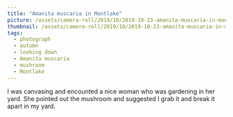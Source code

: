 ```yaml
---
title: "Amanita muscaria in Montlake"
picture: /assets/camera-roll/2019/10/2019-10-23-amanita-muscaria-in-montlake/20191023_185929475_iOS.jpg
thumbnail: /assets/camera-roll/2019/10/2019-10-23-amanita-muscaria-in-montlake/20191023_185929475_iOS-thumbnail.jpg
tags:
  - photograph
  - autumn
  - looking down
  - Amanita muscaria
  - mushroom
  - Montlake
---
```

I was canvasing and encounted a nice woman who was gardening in her yard. She pointed out the mushroom and suggested I grab it and break it apart in my yard.